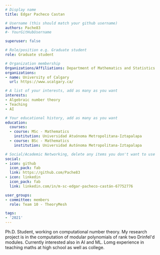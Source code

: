```yaml
---
# Display name
title: Edgar Pacheco Castan

# Username (this should match your github username)
authors: Pache83
#- YourGitHubUsername

superuser: false

# Role/position e.g. Graduate student
role: Graduate student

# Organization membership
Organizations/Affiliations: Department of Mathematics and Statistics
organizations: 
- name: University of Calgary
  url: https://www.ucalgary.ca/

# A list of your interests, add as many as you want
interests:
- Algebraic number theory
- Teaching
- AI

# Your educational history, add as many as you want
education:
  courses:
  - course: MSc - Mathematics
    institution: Universidad Atuónoma Metropolitana-Iztapalapa
  - course: BSc - Mathematics
    institution: Universidad Autónoma Metropolitana-Iztapalapa

# Social/Academic Networking, delete any items you don't want to use
social:
- icon: github
  icon_pack: fab
  link: https://github.com/Pache83
- icon: linkedin
  icon_pack: fab
  link: linkedin.com/in/m-sc-edgar-pacheco-castán-67752776

user_groups:
- committee: members
  role: Team 10 - TheoryMesh 

tags:
- '2021'
---
```

Ph.D. Student, working on computational number theory. My research project is in the computation of modular polynomials of rank two Drinfel'd modules.
Currently interested also in AI and ML. Lomg experience in teaching maths at high school as well as college.
